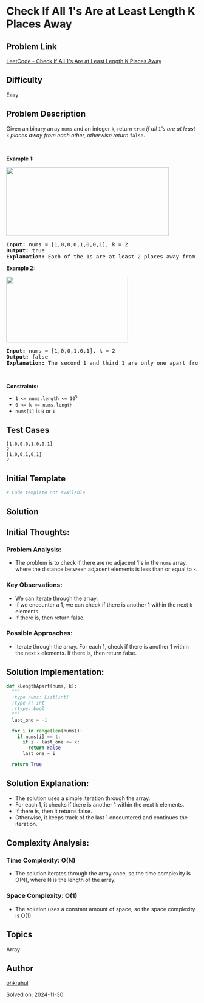 # Check If All 1's Are at Least Length K Places Away

## Problem Link
[LeetCode - Check If All 1's Are at Least Length K Places Away](https://leetcode.com/problems/check-if-all-1s-are-at-least-length-k-places-away/)

## Difficulty
Easy

## Problem Description
<p>Given an binary array <code>nums</code> and an integer <code>k</code>, return <code>true</code><em> if all </em><code>1</code><em>&#39;s are at least </em><code>k</code><em> places away from each other, otherwise return </em><code>false</code>.</p>

<p>&nbsp;</p>
<p><strong class="example">Example 1:</strong></p>
<img alt="" src="https://assets.leetcode.com/uploads/2020/04/15/sample_1_1791.png" style="width: 428px; height: 181px;" />
<pre>
<strong>Input:</strong> nums = [1,0,0,0,1,0,0,1], k = 2
<strong>Output:</strong> true
<strong>Explanation:</strong> Each of the 1s are at least 2 places away from each other.
</pre>

<p><strong class="example">Example 2:</strong></p>
<img alt="" src="https://assets.leetcode.com/uploads/2020/04/15/sample_2_1791.png" style="width: 320px; height: 173px;" />
<pre>
<strong>Input:</strong> nums = [1,0,0,1,0,1], k = 2
<strong>Output:</strong> false
<strong>Explanation:</strong> The second 1 and third 1 are only one apart from each other.
</pre>

<p>&nbsp;</p>
<p><strong>Constraints:</strong></p>

<ul>
	<li><code>1 &lt;= nums.length &lt;= 10<sup>5</sup></code></li>
	<li><code>0 &lt;= k &lt;= nums.length</code></li>
	<li><code>nums[i]</code> is <code>0</code> or <code>1</code></li>
</ul>


## Test Cases
```
[1,0,0,0,1,0,0,1]
2
[1,0,0,1,0,1]
2
```

## Initial Template
```python
# Code template not available
```

## Solution
## Initial Thoughts:

### Problem Analysis:
- The problem is to check if there are no adjacent 1's in the `nums` array, where the distance between adjacent elements is less than or equal to `k`.

### Key Observations:
- We can iterate through the array.
- If we encounter a 1, we can check if there is another 1 within the next `k` elements.
- If there is, then return false.

### Possible Approaches:
- Iterate through the array. For each 1, check if there is another 1 within the next `k` elements. If there is, then return false.

## Solution Implementation:
```python
def kLengthApart(nums, k):
  """
  :type nums: List[int]
  :type k: int
  :rtype: bool
  """
  last_one = -1

  for i in range(len(nums)):
    if nums[i] == 1:
      if i - last_one <= k:
        return False
      last_one = i

  return True
```

## Solution Explanation:
- The solution uses a simple iteration through the array.
- For each 1, it checks if there is another 1 within the next `k` elements.
- If there is, then it returns false.
- Otherwise, it keeps track of the last 1 encountered and continues the iteration.

## Complexity Analysis:
### Time Complexity: O(N)
- The solution iterates through the array once, so the time complexity is O(N), where N is the length of the array.

### Space Complexity: O(1)
- The solution uses a constant amount of space, so the space complexity is O(1).

## Topics
Array

## Author
[ohkrahul](https://github.com/ohkrahul)

Solved on: 2024-11-30
